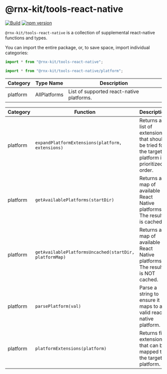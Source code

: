 # @rnx-kit/tools-react-native

[![Build](https://github.com/microsoft/rnx-kit/actions/workflows/build.yml/badge.svg)](https://github.com/microsoft/rnx-kit/actions/workflows/build.yml)
[![npm version](https://img.shields.io/npm/v/@rnx-kit/tools-react-native)](https://www.npmjs.com/package/@rnx-kit/tools-react-native)

`@rnx-kit/tools-react-native` is a collection of supplemental react-native
functions and types.

You can import the entire package, or, to save space, import individual
categories:

```typescript
import * from "@rnx-kit/tools-react-native";

import * from "@rnx-kit/tools-react-native/platform";
```

<!-- The following table can be updated by running `yarn update-readme` -->
<!-- @rnx-kit/api start -->

| Category | Type Name    | Description                               |
| -------- | ------------ | ----------------------------------------- |
| platform | AllPlatforms | List of supported react-native platforms. |

| Category | Function                                               | Description                                                                                     |
| -------- | ------------------------------------------------------ | ----------------------------------------------------------------------------------------------- |
| platform | `expandPlatformExtensions(platform, extensions)`       | Returns a list of extensions that should be tried for the target platform in prioritized order. |
| platform | `getAvailablePlatforms(startDir)`                      | Returns a map of available React Native platforms. The result is cached.                        |
| platform | `getAvailablePlatformsUncached(startDir, platformMap)` | Returns a map of available React Native platforms. The result is NOT cached.                    |
| platform | `parsePlatform(val)`                                   | Parse a string to ensure it maps to a valid react-native platform.                              |
| platform | `platformExtensions(platform)`                         | Returns file extensions that can be mapped to the target platform.                              |

<!-- @rnx-kit/api end -->
